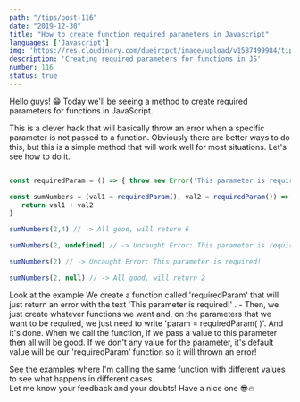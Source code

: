 ```yaml
---
path: "/tips/post-116"
date: "2019-12-30"
title: "How to create function required parameters in Javascript"
languages: ['Javascript']
img: 'https://res.cloudinary.com/duejrcpct/image/upload/v1587499984/tips/116-1_foipyc.png'
description: 'Creating required parameters for functions in JS'
number: 116
status: true
---
```


Hello guys! 😁
Today we'll be seeing a method to create required parameters for functions in JavaScript.

This is a clever hack that will basically throw an error when a specific parameter is not passed to a function. Obviously there are better ways to do this, but this is a simple method that will work well for most situations. Let's see how to do it.

 ```javascript
 
const requiredParam = () => { throw new Error('This parameter is required!') }

const sumNumbers = (val1 = requiredParam(), val2 = requiredParam()) => {
    return val1 + val2
}

sumNumbers(2,4) // -> All good, will return 6

sumNumbers(2, undefined) // -> Uncaught Error: This parameter is required!

sumNumbers(2) // -> Uncaught Error: This parameter is required!

sumNumbers(2, null) // -> All good, will return 2

 ```

Look at the example
We create a function called 'requiredParam' that will just return an error with the text 'This parameter is required!' . -
Then, we just create whatever functions we want and, on the parameters that we want to be required, we just need to write 'param = requiredParam( )'. And it's done. When we call the function, if we pass a value to this parameter then all will be good. If we don't any value for the parameter, it's default value will be our 'requiredParam' function so it will thrown an error!

See the examples where I'm calling the same function with different values to see what happens in different cases.  
Let me know your feedback and your doubts! Have a nice one 😎🔥